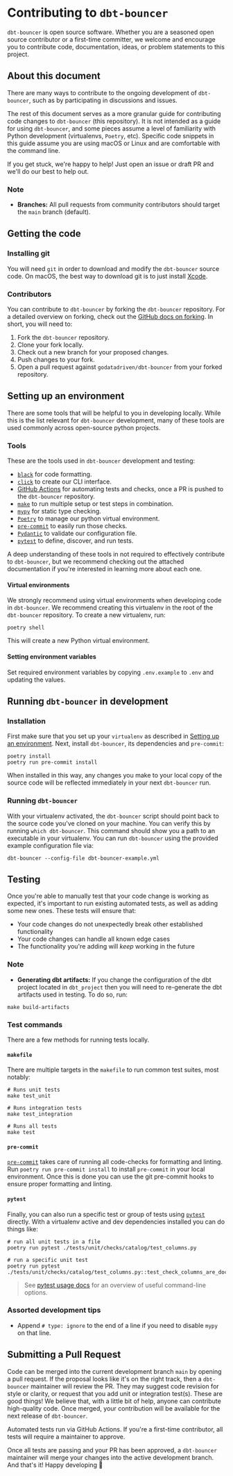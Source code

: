 # Contributing to `dbt-bouncer`

`dbt-bouncer` is open source software. Whether you are a seasoned open source contributor or a first-time committer, we welcome and encourage you to contribute code, documentation, ideas, or problem statements to this project.

## About this document

There are many ways to contribute to the ongoing development of `dbt-bouncer`, such as by participating in discussions and issues.

The rest of this document serves as a more granular guide for contributing code changes to `dbt-bouncer` (this repository). It is not intended as a guide for using `dbt-bouncer`, and some pieces assume a level of familiarity with Python development (virtualenvs, `Poetry`, etc). Specific code snippets in this guide assume you are using macOS or Linux and are comfortable with the command line.

If you get stuck, we're happy to help! Just open an issue or draft PR and we'll do our best to help out.

### Note

- **Branches:** All pull requests from community contributors should target the `main` branch (default).

## Getting the code

### Installing git

You will need `git` in order to download and modify the `dbt-bouncer` source code. On macOS, the best way to download git is to just install [Xcode](https://developer.apple.com/support/xcode/).

### Contributors

You can contribute to `dbt-bouncer` by forking the `dbt-bouncer` repository. For a detailed overview on forking, check out the [GitHub docs on forking](https://help.github.com/en/articles/fork-a-repo). In short, you will need to:

1. Fork the `dbt-bouncer` repository.
1. Clone your fork locally.
1. Check out a new branch for your proposed changes.
1. Push changes to your fork.
1. Open a pull request against `godatadriven/dbt-bouncer` from your forked repository.

## Setting up an environment

There are some tools that will be helpful to you in developing locally. While this is the list relevant for `dbt-bouncer` development, many of these tools are used commonly across open-source python projects.

### Tools

These are the tools used in `dbt-bouncer` development and testing:

- [`black`](https://github.com/psf/black) for code formatting.
- [`click`](https://click.palletsprojects.com/en/8.1.x/) to create our CLI interface.
- [GitHub Actions](https://github.com/features/actions) for automating tests and checks, once a PR is pushed to the `dbt-bouncer` repository.
- [`make`](https://users.cs.duke.edu/~ola/courses/programming/Makefiles/Makefiles.html) to run multiple setup or test steps in combination.
- [`mypy`](https://mypy.readthedocs.io/en/stable/) for static type checking.
- [`Poetry`](https://python-poetry.org/) to manage our python virtual environment.
- [`pre-commit`](https://pre-commit.com) to easily run those checks.
- [`Pydantic`](https://docs.pydantic.dev/latest/) to validate our configuration file.
- [`pytest`](https://docs.pytest.org/en/latest/) to define, discover, and run tests.

A deep understanding of these tools in not required to effectively contribute to `dbt-bouncer`, but we recommend checking out the attached documentation if you're interested in learning more about each one.

#### Virtual environments

We strongly recommend using virtual environments when developing code in `dbt-bouncer`. We recommend creating this virtualenv in the root of the `dbt-bouncer` repository. To create a new virtualenv, run:

```shell
poetry shell
```

This will create a new Python virtual environment.

#### Setting environment variables

Set required environment variables by copying `.env.example` to `.env` and updating the values.

## Running `dbt-bouncer` in development

### Installation

First make sure that you set up your `virtualenv` as described in [Setting up an environment](#setting-up-an-environment). Next, install `dbt-bouncer`, its dependencies and `pre-commit`:

```shell
poetry install
poetry run pre-commit install
```

When installed in this way, any changes you make to your local copy of the source code will be reflected immediately in your next `dbt-bouncer` run.

### Running `dbt-bouncer`

With your virtualenv activated, the `dbt-bouncer` script should point back to the source code you've cloned on your machine. You can verify this by running `which dbt-bouncer`. This command should show you a path to an executable in your virtualenv. You can run `dbt-bouncer` using the provided example configuration file via:

```shell
dbt-bouncer --config-file dbt-bouncer-example.yml
```

## Testing

Once you're able to manually test that your code change is working as expected, it's important to run existing automated tests, as well as adding some new ones. These tests will ensure that:
- Your code changes do not unexpectedly break other established functionality
- Your code changes can handle all known edge cases
- The functionality you're adding will _keep_ working in the future

### Note

- **Generating dbt artifacts:** If you change the configuration of the dbt project located in `dbt_project` then you will need to re-generate the dbt artifacts used in testing. To do so, run:

```shell
make build-artifacts
```

### Test commands

There are a few methods for running tests locally.

#### `makefile`

There are multiple targets in the `makefile` to run common test suites, most notably:

```shell
# Runs unit tests
make test_unit

# Runs integration tests
make test_integration

# Runs all tests
make test
```

#### `pre-commit`
[`pre-commit`](https://pre-commit.com) takes care of running all code-checks for formatting and linting. Run `poetry run pre-commit install` to install `pre-commit` in your local environment. Once this is done you can use the git pre-commit hooks to ensure proper formatting and linting.

#### `pytest`

Finally, you can also run a specific test or group of tests using [`pytest`](https://docs.pytest.org/en/latest/) directly. With a virtualenv active and dev dependencies installed you can do things like:

```shell
# run all unit tests in a file
poetry run pytest ./tests/unit/checks/catalog/test_columns.py

# run a specific unit test
poetry run pytest ./tests/unit/checks/catalog/test_columns.py::test_check_columns_are_documented_in_public_models
```

> See [pytest usage docs](https://docs.pytest.org/en/8.1.x/how-to/usage.html) for an overview of useful command-line options.

### Assorted development tips

* Append `# type: ignore` to the end of a line if you need to disable `mypy` on that line.

## Submitting a Pull Request

Code can be merged into the current development branch `main` by opening a pull request. If the proposal looks like it's on the right track, then a `dbt-bouncer` maintainer will review the PR. They may suggest code revision for style or clarity, or request that you add unit or integration test(s). These are good things! We believe that, with a little bit of help, anyone can contribute high-quality code. Once merged, your contribution will be available for the next release of `dbt-bouncer`.

Automated tests run via GitHub Actions. If you're a first-time contributor, all tests will require a maintainer to approve.

Once all tests are passing and your PR has been approved, a `dbt-bouncer` maintainer will merge your changes into the active development branch. And that's it! Happy developing :tada:
